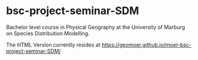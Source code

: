 # bsc-project-seminar-SDM
Bachelor level course in Physical Geography at the University of Marburg on Species Distribution Modelling.

The HTML Version currently resides at https://geomoer.github.io/moer-bsc-project-seminar-SDM/

